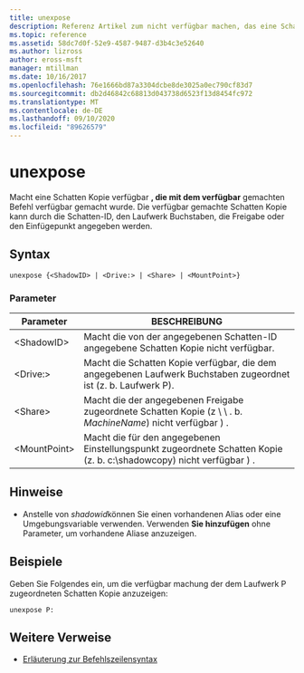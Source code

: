 ```yaml
---
title: unexpose
description: Referenz Artikel zum nicht verfügbar machen, das eine Schatten Kopie zurückgibt, die mit dem verfügbar gemachten Befehl verfügbar gemacht wurde.
ms.topic: reference
ms.assetid: 58dc7d0f-52e9-4587-9487-d3b4c3e52640
ms.author: lizross
author: eross-msft
manager: mtillman
ms.date: 10/16/2017
ms.openlocfilehash: 76e1666bd87a3304dcbe8de3025a0ec790cf83d7
ms.sourcegitcommit: db2d46842c68813d043738d6523f13d8454fc972
ms.translationtype: MT
ms.contentlocale: de-DE
ms.lasthandoff: 09/10/2020
ms.locfileid: "89626579"
---
```

# <a name="unexpose"></a>unexpose

Macht eine Schatten Kopie verfügbar **, die mit dem verfügbar** gemachten Befehl verfügbar gemacht wurde. Die verfügbar gemachte Schatten Kopie kann durch die Schatten-ID, den Laufwerk Buchstaben, die Freigabe oder den Einfügepunkt angegeben werden.



## <a name="syntax"></a>Syntax

```
unexpose {<ShadowID> | <Drive:> | <Share> | <MountPoint>}
```

### <a name="parameters"></a>Parameter

|Parameter|BESCHREIBUNG|
|---------|-----------|
|\<ShadowID>|Macht die von der angegebenen Schatten-ID angegebene Schatten Kopie nicht verfügbar.|
|\<Drive:>|Macht die Schatten Kopie verfügbar, die dem angegebenen Laufwerk Buchstaben zugeordnet ist (z. b. Laufwerk P).|
|\<Share>|Macht die der angegebenen Freigabe zugeordnete Schatten Kopie (z \\ \\ . b. *MachineName*) nicht verfügbar \) .|
|\<MountPoint>|Macht die für den angegebenen Einstellungspunkt zugeordnete Schatten Kopie (z. b. c:\shadowcopy) nicht verfügbar \) .|

## <a name="remarks"></a>Hinweise

-   Anstelle von *shadowid*können Sie einen vorhandenen Alias oder eine Umgebungsvariable verwenden. Verwenden **Sie hinzufügen** ohne Parameter, um vorhandene Aliase anzuzeigen.

## <a name="examples"></a>Beispiele

Geben Sie Folgendes ein, um die verfügbar machung der dem Laufwerk P zugeordneten Schatten Kopie anzuzeigen:
```
unexpose P:
```

## <a name="additional-references"></a>Weitere Verweise

- [Erläuterung zur Befehlszeilensyntax](command-line-syntax-key.md)